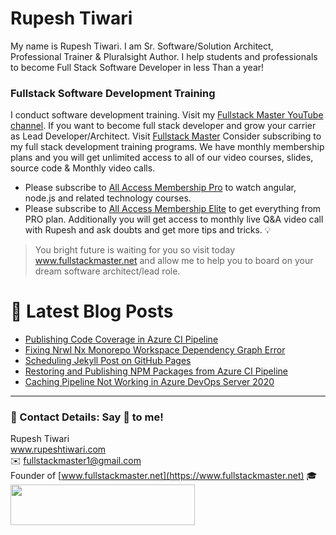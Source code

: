 # Rupesh Tiwari

My name is Rupesh Tiwari. I am Sr. Software/Solution Architect, Professional Trainer & Pluralsight Author. I help students and professionals to become Full Stack Software Developer in less Than a year!

### Fullstack Software Development Training

I conduct software development training. Visit my [Fullstack Master YouTube channel](https://youtube.com/fullstackmaster). If you want to become full stack developer and grow your carrier as Lead Developer/Architect. Visit [Fullstack Master](https://www.fullstackmaster.net) Consider subscribing to my full stack development training programs. We have monthly membership plans and you will get unlimited access to all of our video courses, slides, source code & Monthly video calls.

- Please subscribe to [All Access Membership Pro](www.fullstackmaster.net/pro) to watch angular, node.js and related technology courses.
- Please subscribe to [All Access Membership Elite](www.fullstackmaster.net/elite) to get everything from PRO plan. Additionally you will get access to monthly live Q&A video call with Rupesh and ask doubts and get more tips and tricks.
💡
> You bright future is waiting for you so visit today www.fullstackmaster.net and allow me to help you to board on your dream software architect/lead role.

# 📩 Latest Blog Posts

<!-- BLOG-POST-LIST:START -->
- [Publishing Code Coverage in Azure CI Pipeline](https://www.rupeshtiwari.com/blog/publishing-code-coverage-in-azure-ci-pipeline/)
- [Fixing Nrwl Nx Monorepo Workspace Dependency Graph Error](https://www.rupeshtiwari.com/blog/fixing-nrwl-nx-monorepo-dependency-graph-error/)
- [Scheduling Jekyll Post on GitHub Pages](https://www.rupeshtiwari.com/blog/scheduling-jekyll-post-on-github-pages/)
- [Restoring and Publishing NPM Packages from Azure CI Pipeline](https://www.rupeshtiwari.com/blog/restoring-and-publishing-npm-from-azure-ci-pipeline/)
- [Caching Pipeline Not Working in Azure DevOps Server 2020](https://www.rupeshtiwari.com/blog/devops/caching-pipeline-not-working-in-azure-devops-server-2020/)
<!-- BLOG-POST-LIST:END -->

---

### 💖 Contact Details: Say 👋 to me!

Rupesh Tiwari\
www.rupeshtiwari.com \
✉️ <fullstackmaster1@gmail.com> \
Founder of [www.fullstackmaster.net](https://www.fullstackmaster.net) 🎓 \
[<img src="https://i.imgur.com/9OCLciM.png" width="295" height="65">](http://www.fullstackmaster.net)
